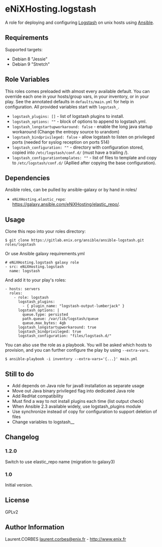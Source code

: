 eNiXHosting.logstash
=================

A role for deploying and configuring [Logstash](https://www.elastic.co/products/logstash) on unix hosts using [Ansible](http://www.ansible.com/).


Requirements
------------

Supported targets:

- Debian 8 "Jessie"
- Debian 9 "Stretch"


Role Variables
--------------

This roles comes preloaded with almost every available default. You can override each one in your hosts/group vars, in your inventory, or in your play. See the annotated defaults in `defaults/main.yml` for help in configuration. All provided variables start with `logstash_`.

- `logstash_plugins: []` - list of logstash plugins to install.
- `logstash_options: ""` - block of options to append to logstash.yml.
- `logstash_longstartupworkaround: false` - enable the long java startup workaround (Change the entropy source to urandom)
- `logstash_bindprivileged: false` - allow logstash to listen on privileged ports (needed for syslog reception on ports 514)
- `logstash_configuration: ""` - directory with configuration stored, copied into `/etc/logstash/conf.d/` (must have a trailing /).
- `logstash_configurationtemplates: ""` - list of files to template and copy to `/etc/logstash/conf.d/` (Apllied after copying the base configuration).

Dependencies
------------

Ansible roles, can be pulled by ansible-galaxy or by hand in roles/

- `eNiXHosting.elastic_repo`: https://galaxy.ansible.com/eNiXHosting/elastic_repo/.


Usage
-----

Clone this repo into your roles directory:

    $ git clone https://gitlab.enix.org/ansible/ansible-logstash.git roles/logstash

Or use Ansible galaxy requirements.yml

    # eNiXHosting.logstash galaxy role
    - src: eNiXHosting.logstash
      name: logstash

And add it to your play's roles:

    - hosts: servers
      roles:
        - role: logstash
          logstash_plugins:
            - { plugin_name: "logstash-output-lumberjack" }
          logstash_options: |
            queue.type: persisted
            path.queue: /var/lib/logstash/queue
            queue.max_bytes: 4gb
          logstash_longstartupworkaround: true
          logstash_bindprivileged: true
          logstash_configuration: "files/logstash.d/"


You can also use the role as a playbook. You will be asked which hosts to provision, and you can further configure the play by using `--extra-vars`.

    $ ansible-playbook -i inventory --extra-vars='{...}' main.yml


Still to do
-----------

- Add depends on Java role for java8 installation as separate usage
- Move out Java binary privileged flag into dedicated Java role
- Add RedHat compatibility
- Must find a way to not install plugins each time (list output check)
- When Ansible 2.3 available widely, use logstash_plugins module
- Use synchronize instead of copy for configuration to support deletion of files
- Change variables to logstash__

Changelog
---------

### 1.2.0

Switch to use elastic_repo name (migration to galaxy3)

### 1.0

Initial version.

License
-------

GPLv2

Author Information
------------------

Laurent.CORBES <laurent.corbes@enix.fr> - http://www.enix.fr
